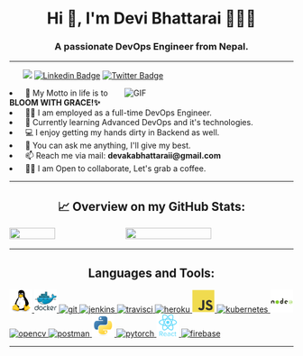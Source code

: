 <h1 align="center">Hi 👋, I'm Devi Bhattarai 👩‍💻🚀</h1>
<h3 align="center">A passionate DevOps Engineer from Nepal. </h3>


 
<hr>
<p>

 &nbsp;  &nbsp;  &nbsp; ![](https://visitor-badge.glitch.me/badge?page_id=devibhattaraii.devibhattaraii) [![Linkedin Badge](https://img.shields.io/badge/-LinkedIn-0e76a8?style=flat-square&logo=Linkedin&logoColor=white)](https://linkedin.com/in/devibhattaraii)
[![Twitter Badge](https://img.shields.io/badge/-Twitter-00acee?style=flat-square&logo=Twitter&logoColor=white)](https://twitter.com/devibhattaraii)

<p>

<!-- I love solving problems working on impactful projects that deliver quality to company's products.  -->

<img align="right" alt="GIF" src="devops.png" width="300" height="" />
<p align="center">
  <li>  &nbsp; 💞️ My Motto in life is to <b>BLOOM WITH GRACE!✨</b>
  <li> &nbsp;  👨‍💻 I am employed as a full-time DevOps Engineer.
  <li>  &nbsp; 🚀 Currently learning Advanced DevOps and it's technologies. 
  <li> &nbsp; 💻 I enjoy getting my hands dirty in Backend as well.
  <li> &nbsp;  💬 You can ask me anything, I'll give my best.
  <li> &nbsp; 📫 Reach me via mail: <b>devakabhattaraii@gmail.com</b>
  <li> &nbsp;  👨‍💻 I am Open to collaborate, Let's grab a coffee.
</p>

<!-- [![GitHub Streak](https://github-readme-streak-stats.herokuapp.com?user=devibhattaraii&date_format=M%20j%5B%2C%20Y%5D)](https://git.io/streak-stats)
 -->
<hr>

<h2 align="center"> 📈 Overview on my GitHub Stats: </h2>

<p>
  <img height="50%" width="40%" src="https://github-readme-stats.vercel.app/api/top-langs/?username=devibhattaraii&exclude_repo=KNN-Image-Classification&show_icons=true&hide_border=true&layout=compact&langs_count=8"/>
  <img height="50%" width="55%" src="https://github-readme-stats.vercel.app/api?username=devibhattaraii&show_icons=true&hide_border=true&&count_private=true&include_all_commits=true" />
</p>
<hr>

<h2 align="center">Languages and Tools: </h2>
<p align="left"><a href="https://www.linux.org/" target="_blank" rel="noreferrer"> <img src="https://raw.githubusercontent.com/devicons/devicon/master/icons/linux/linux-original.svg" alt="linux" width="40" height="40"/> </a>   <a href="https://www.docker.com/" target="_blank" rel="noreferrer"> <img src="https://raw.githubusercontent.com/devicons/devicon/master/icons/docker/docker-original-wordmark.svg" alt="docker" width="40" height="40"/> </a> <a href="https://git-scm.com/" target="_blank" rel="noreferrer"> <img src="https://www.vectorlogo.zone/logos/git-scm/git-scm-icon.svg" alt="git" width="40" height="40"/> </a> <a href="https://www.jenkins.io" target="_blank" rel="noreferrer"> <img src="https://www.vectorlogo.zone/logos/jenkins/jenkins-icon.svg" alt="jenkins" width="40" height="40"/> </a><a href="https://travis-ci.org" target="_blank" rel="noreferrer"> <img src="https://www.vectorlogo.zone/logos/travis-ci/travis-ci-icon.svg" alt="travisci" width="40" height="40"/> </a> <a href="https://heroku.com" target="_blank" rel="noreferrer"> <img src="https://www.vectorlogo.zone/logos/heroku/heroku-icon.svg" alt="heroku" width="40" height="40"/> </a> <a href="https://developer.mozilla.org/en-US/docs/Web/JavaScript" target="_blank" rel="noreferrer"> <img src="https://raw.githubusercontent.com/devicons/devicon/master/icons/javascript/javascript-original.svg" alt="javascript" width="40" height="40"/> </a>  <a href="https://kubernetes.io" target="_blank" rel="noreferrer"> <img src="https://www.vectorlogo.zone/logos/kubernetes/kubernetes-icon.svg" alt="kubernetes" width="40" height="40"/> </a> <a href="https://nodejs.org" target="_blank" rel="noreferrer"> <img src="https://raw.githubusercontent.com/devicons/devicon/master/icons/nodejs/nodejs-original-wordmark.svg" alt="nodejs" width="40" height="40"/> </a> <a href="https://opencv.org/" target="_blank" rel="noreferrer"> <img src="https://www.vectorlogo.zone/logos/opencv/opencv-icon.svg" alt="opencv" width="40" height="40"/> </a> <a href="https://postman.com" target="_blank" rel="noreferrer"> <img src="https://www.vectorlogo.zone/logos/getpostman/getpostman-icon.svg" alt="postman" width="40" height="40"/> </a> <a href="https://www.python.org" target="_blank" rel="noreferrer"> <img src="https://raw.githubusercontent.com/devicons/devicon/master/icons/python/python-original.svg" alt="python" width="40" height="40"/> </a> <a href="https://pytorch.org/" target="_blank" rel="noreferrer"> <img src="https://www.vectorlogo.zone/logos/pytorch/pytorch-icon.svg" alt="pytorch" width="40" height="40"/> </a> <a href="https://reactjs.org/" target="_blank" rel="noreferrer"> <img src="https://raw.githubusercontent.com/devicons/devicon/master/icons/react/react-original-wordmark.svg" alt="react" width="40" height="40"/> </a> 
<a href="https://firebase.google.com/" target="_blank" rel="noreferrer"> <img src="https://www.vectorlogo.zone/logos/firebase/firebase-icon.svg" alt="firebase" width="40" height="40"/> </a>
</p>
<hr>
